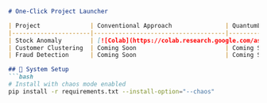 ```markdown
# One-Click Project Launcher

| Project              | Conventional Approach               | QuantumLeap Approach                  |
|----------------------|-------------------------------------|---------------------------------------|
| Stock Anomaly        | [![Colab](https://colab.research.google.com/assets/colab-badge.svg)]() | [![Colab](https://colab.research.google.com/assets/colab-badge.svg)]() |
| Customer Clustering  | Coming Soon                         | Coming Soon                           |
| Fraud Detection      | Coming Soon                         | Coming Soon                           |

## 🔧 System Setup
```bash
# Install with chaos mode enabled
pip install -r requirements.txt --install-option="--chaos"
